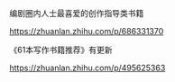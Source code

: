 编剧圈内人士最喜爱的创作指导类书籍

https://zhuanlan.zhihu.com/p/686331370



《61本写作书籍推荐》有更新

https://zhuanlan.zhihu.com/p/495625363